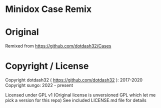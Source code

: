 # Minidox Case Remix

# Original

Remixed from https://github.com/dotdash32/Cases

# Copyright / License

Copyright dotdash32 ( https://github.com/dotdash32 ): 2017-2020
Copyright sungo: 2022 - present

Licensed under GPL v1 (Original license is unversioned GPL which let me pick a version for this repo)
See included LICENSE.md file for details